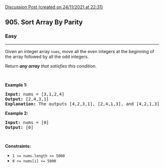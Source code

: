 [Discussion Post (created on 24/11/2021 at 22:31)](https://leetcode.com/problems/sort-array-by-parity/discuss/1645093/Simple-4-lines-Code-C%2B%2B)  
<h2>905. Sort Array By Parity</h2><h3>Easy</h3><hr><div><p>Given an integer array <code>nums</code>, move all the even integers at the beginning of the array followed by all the odd integers.</p>

<p>Return <em><strong>any array</strong> that satisfies this condition</em>.</p>

<p>&nbsp;</p>
<p><strong>Example 1:</strong></p>

<pre><strong>Input:</strong> nums = [3,1,2,4]
<strong>Output:</strong> [2,4,3,1]
<strong>Explanation:</strong> The outputs [4,2,3,1], [2,4,1,3], and [4,2,1,3] would also be accepted.
</pre>

<p><strong>Example 2:</strong></p>

<pre><strong>Input:</strong> nums = [0]
<strong>Output:</strong> [0]
</pre>

<p>&nbsp;</p>
<p><strong>Constraints:</strong></p>

<ul data-read-aloud-multi-block="true">
	<li><code>1 &lt;= nums.length &lt;= 5000</code></li>
	<li><code>0 &lt;= nums[i] &lt;= 5000</code></li>
</ul>
</div>